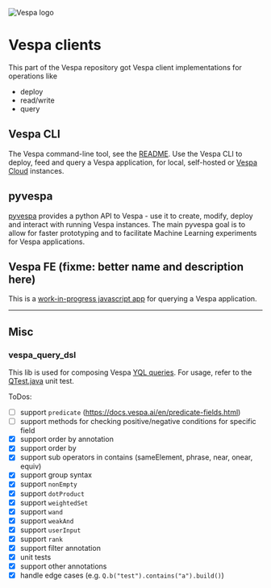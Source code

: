 <!-- Copyright Vespa.ai. Licensed under the terms of the Apache 2.0 license. See LICENSE in the project root. -->

![Vespa logo](https://vespa.ai/assets/vespa-logo-color.png)

# Vespa clients

This part of the Vespa repository got Vespa client implementations for operations like

- deploy
- read/write
- query

<!-- ToDo: illustration -->

## Vespa CLI

The Vespa command-line tool, see the [README](go/README.md).
Use the Vespa CLI to deploy, feed and query a Vespa application,
for local, self-hosted or [Vespa Cloud](https://cloud.vespa.ai/) instances.

## pyvespa

[pyvespa](https://pyvespa.readthedocs.io/en/latest/) provides a python API to Vespa -
use it to create, modify, deploy and interact with running Vespa instances.
The main pyvespa goal is to allow for faster prototyping
and to facilitate Machine Learning experiments for Vespa applications.

## Vespa FE (fixme: better name and description here)

This is a [work-in-progress javascript app](js/app) for querying a Vespa application.

---

## Misc

<!-- ToDo: move this / demote this somehow -->

### vespa_query_dsl

This lib is used for composing Vespa
[YQL queries](https://docs.vespa.ai/en/reference/query-language-reference.html).
For usage, refer to the [QTest.java](src/test/java/ai/vespa/client/dsl/QTest.java) unit test.

ToDos:

- [ ] support `predicate` (https://docs.vespa.ai/en/predicate-fields.html)
- [ ] support methods for checking positive/negative conditions for specific field
- [x] support order by annotation
- [x] support order by
- [x] support sub operators in contains (sameElement, phrase, near, onear, equiv)
- [x] support group syntax
- [x] support `nonEmpty`
- [x] support `dotProduct`
- [x] support `weightedSet`
- [x] support `wand`
- [x] support `weakAnd`
- [x] support `userInput`
- [x] support `rank`
- [x] support filter annotation
- [x] unit tests
- [x] support other annotations
- [x] handle edge cases (e.g. `Q.b("test").contains("a").build()`)
